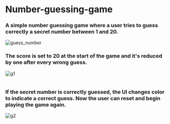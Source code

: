 # Number-guessing-game

### A simple number guessing game where a user tries to guess correctly a secret number between 1 and 20. 
 
 ![guess_number](https://user-images.githubusercontent.com/97234029/158019269-9720fc4a-bb73-4fc8-921b-e971e8e60fa8.jpg)

### The score is set to 20 at the start of the game and it's reduced by one after every wrong guess. 

![g1](https://user-images.githubusercontent.com/97234029/159164901-07232e7e-e8ff-4167-b0b6-44d067bc7007.jpg)
#

### If the secret number is correctly guessed, the UI changes color to indicate a correct guess. Now the user can reset and begin playing the game again.

![g2](https://user-images.githubusercontent.com/97234029/159165055-21e64133-a495-468e-84eb-ff335354cf28.jpg)
